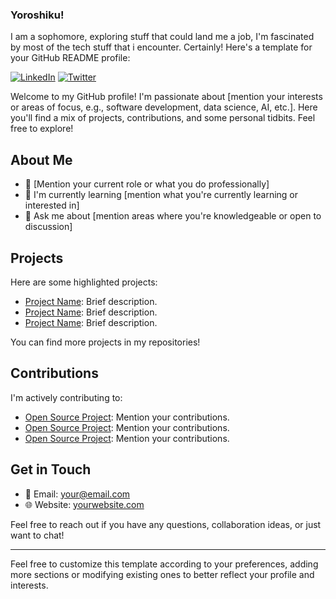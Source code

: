 ### Yoroshiku!
I am a sophomore, exploring stuff that could land me a job, I'm fascinated by most of the tech stuff that i encounter.
Certainly! Here's a template for your GitHub README profile:

[![LinkedIn](https://img.shields.io/badge/LinkedIn-Connect-blue)](https://www.linkedin.com/in/yourlinkedinprofile)
[![Twitter](https://img.shields.io/twitter/follow/yourtwitterhandle?style=social)](https://twitter.com/yourtwitterhandle)

Welcome to my GitHub profile! I'm passionate about [mention your interests or areas of focus, e.g., software development, data science, AI, etc.]. Here you'll find a mix of projects, contributions, and some personal tidbits. Feel free to explore!

## About Me

- 💼 [Mention your current role or what you do professionally]
- 🌱 I'm currently learning [mention what you're currently learning or interested in]
- 💬 Ask me about [mention areas where you're knowledgeable or open to discussion]

## Projects

Here are some highlighted projects:

- [Project Name](link): Brief description.
- [Project Name](link): Brief description.
- [Project Name](link): Brief description.

You can find more projects in my repositories!

## Contributions

I'm actively contributing to:

- [Open Source Project](link): Mention your contributions.
- [Open Source Project](link): Mention your contributions.
- [Open Source Project](link): Mention your contributions.

## Get in Touch

- 📧 Email: your@email.com
- 🌐 Website: [yourwebsite.com](https://www.yourwebsite.com)

Feel free to reach out if you have any questions, collaboration ideas, or just want to chat!

---

Feel free to customize this template according to your preferences, adding more sections or modifying existing ones to better reflect your profile and interests.
